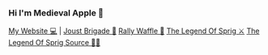 ### Hi I'm Medieval Apple 🍎

<a href="https://medievalapple.net/">My Website 💻</a> | 
<a href="https://joust.medievalapple.net/">Joust Brigade 👑</a>
<a href="https://rally.medievalapple.net/">Rally Waffle 🧇</a>
<a href="https://sprig.hackclub.com/gallery/The_Legend_Of_Sprig">The Legend Of Sprig ⚔</a>
<a href="https://github.com/hackclub/sprig/blob/main/games/The_Legend_Of_Sprig.js">The Legend Of Sprig Source 👩‍💻</a>

<!--
**MedievalApple/medievalapple** is a ✨ _special_ ✨ repository because its `README.md` (this file) appears on your GitHub profile.

Here are some ideas to get you started:

- 🔭 I’m currently working on ...
- 🌱 I’m currently learning ...
- 👯 I’m looking to collaborate on ...
- 🤔 I’m looking for help with ...
- 💬 Ask me about ...
- 📫 How to reach me: ...
- 😄 Pronouns: ...
- ⚡ Fun fact: ...
-->
